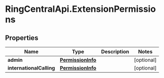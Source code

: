 # RingCentralApi.ExtensionPermissions

## Properties
Name | Type | Description | Notes
------------ | ------------- | ------------- | -------------
**admin** | [**PermissionInfo**](PermissionInfo.md) |  | [optional] 
**internationalCalling** | [**PermissionInfo**](PermissionInfo.md) |  | [optional] 


